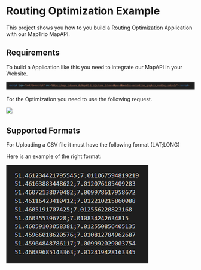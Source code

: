 # Routing Optimization Example 

This project shows you how to you build a Routing Optimization Application with our MapTrip MapAPI. 

## Requirements

To build a Application like this you need to integrate our MapAPI in your Website.

![](readme_png/MapAPILink.PNG)

For the Optimization you need to use the following request.

![](readme_png/optimizationlink.PNG)

## Supported Formats

For Uploading a CSV file it must have the following format (LAT;LONG)

Here is an example of the right format:

![](readme_png/KoordinatenFormat.PNG)